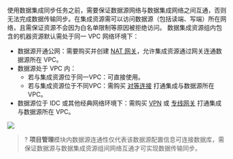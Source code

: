 使用数据集成同步任务之前，需要保证数据源网络与数据集成网络之间互通，否则无法完成数据传输同步。在集成资源需可以访问数据源（包括读端、写端）所在网络，且需保证资源不会因为白名单限制等原因被拒绝访问。
数据集成资源组内包含的机器资源默认需处于同一 VPC 网络环境下：
- 数据源开通公网：需要购买并创建 [NAT 网关](https://console.cloud.tencent.com/monitor/product/nat_tc_stat)，允许集成资源通过网关连通数据源所在 VPC。
- 数据源处于 VPC 内：
	- 若与集成资源位于同一VPC：可直接使用。
	- 若与集成资源位于不同VPC：需购买 [对等连接](https://console.cloud.tencent.com/monitor/product/pcx) 打通集成与数据源所在 VPC。
- 数据源位于 IDC 或其他经典网络环境下：需购买 [VPN](https://console.cloud.tencent.com/monitor/product/vpn_tunnel) 或 [专线网关](https://console.cloud.tencent.com/monitor/product/dclinegw) 打通集成与数据源所在 VPC。

![](https://qcloudimg.tencent-cloud.cn/raw/0b92756b40f257c865110f4c825935b5.png)

>? **项目管理**模块内数据源连通性仅代表该数据源配置信息可连接数据库，需保证数据源与数据集成资源组间网络互通才可实现数据传输同步。

